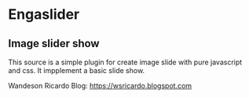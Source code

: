 # Engaslider
## Image slider show

This source is a simple plugin for create image slide with pure javascript and css.
It impplement a basic slide show.


Wandeson Ricardo
Blog: https://wsricardo.blogspot.com
